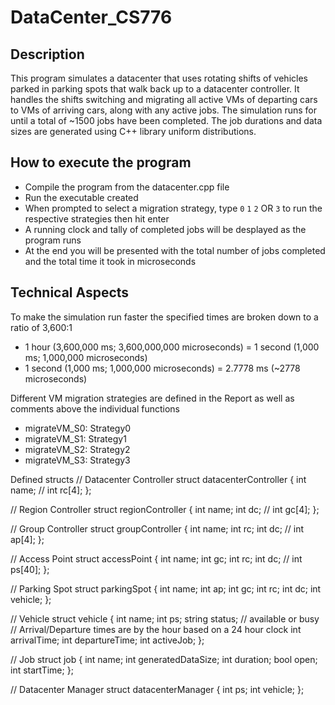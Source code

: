 # DataCenter_CS776

## Description
This program simulates a datacenter that uses rotating shifts of vehicles parked in parking spots that walk back up to a datacenter controller. It handles the shifts switching and migrating all active VMs of departing cars to VMs of arriving cars, along with any active jobs. The simulation runs for until a total of ~1500 jobs have been completed. The job durations and data sizes are generated using C++ library uniform distributions. 

## How to execute the program
- Compile the program from the datacenter.cpp file
- Run the executable created
- When prompted to select a migration strategy, type `0` `1` `2` OR `3` to run the respective strategies then hit enter
- A running clock and tally of completed jobs will be desplayed as the program runs
- At the end you will be presented with the total number of jobs completed and the total time it took in microseconds

## Technical Aspects
To make the simulation run faster the specified times are broken down to a ratio of 3,600:1
- 1 hour (3,600,000 ms; 3,600,000,000 microseconds) = 1 second (1,000 ms; 1,000,000 microseconds)
- 1 second (1,000 ms; 1,000,000 microseconds) = 2.7778 ms (~2778 microseconds)


Different VM migration strategies are defined in the Report as well as comments above the individual functions
- migrateVM_S0: Strategy0
- migrateVM_S1: Strategy1
- migrateVM_S2: Strategy2
- migrateVM_S3: Strategy3


Defined structs
// Datacenter Controller
struct datacenterController
{
    int name;
    // int rc[4];
};

// Region Controller
struct regionController
{
    int name;
    int dc;
    // int gc[4];
};

// Group Controller
struct groupController
{
    int name;
    int rc;
    int dc;
    // int ap[4];
};

// Access Point
struct accessPoint
{
    int name;
    int gc;
    int rc;
    int dc;
    // int ps[40];
};

// Parking Spot
struct parkingSpot
{
    int name;
    int ap;
    int gc;
    int rc;
    int dc;
    int vehicle;
};

// Vehicle 
struct vehicle
{
    int name;
    int ps;
    string status; // available or busy
    // Arrival/Departure times are by the hour based on a 24 hour clock
    int arrivalTime;
    int departureTime;
    int activeJob;
};

// Job
struct job
{
    int name;
    int generatedDataSize;
    int duration;
    bool open;
    int startTime;
};

// Datacenter Manager
struct datacenterManager
{
    int ps;
    int vehicle;
};